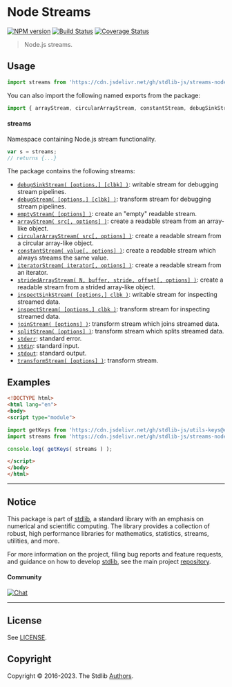 <!--

@license Apache-2.0

Copyright (c) 2018 The Stdlib Authors.

Licensed under the Apache License, Version 2.0 (the "License");
you may not use this file except in compliance with the License.
You may obtain a copy of the License at

   http://www.apache.org/licenses/LICENSE-2.0

Unless required by applicable law or agreed to in writing, software
distributed under the License is distributed on an "AS IS" BASIS,
WITHOUT WARRANTIES OR CONDITIONS OF ANY KIND, either express or implied.
See the License for the specific language governing permissions and
limitations under the License.

-->

# Node Streams

[![NPM version][npm-image]][npm-url] [![Build Status][test-image]][test-url] [![Coverage Status][coverage-image]][coverage-url] <!-- [![dependencies][dependencies-image]][dependencies-url] -->

> Node.js streams.



<section class="usage">

## Usage

```javascript
import streams from 'https://cdn.jsdelivr.net/gh/stdlib-js/streams-node@esm/index.mjs';
```

You can also import the following named exports from the package:

```javascript
import { arrayStream, circularArrayStream, constantStream, debugSinkStream, debugStream, emptyStream, inspectSinkStream, inspectStream, iteratorStream, joinStream, splitStream, stderr, stdin, stdout, stridedArrayStream, transformStream } from 'https://cdn.jsdelivr.net/gh/stdlib-js/streams-node@esm/index.mjs';
```

#### streams

Namespace containing Node.js stream functionality.

```javascript
var s = streams;
// returns {...}
```

The package contains the following streams:

<!-- <toc pattern="*"> -->

<div class="namespace-toc">

-   <span class="signature">[`debugSinkStream( [options,] [clbk] )`][@stdlib/streams/node/debug-sink]</span><span class="delimiter">: </span><span class="description">writable stream for debugging stream pipelines.</span>
-   <span class="signature">[`debugStream( [options,] [clbk] )`][@stdlib/streams/node/debug]</span><span class="delimiter">: </span><span class="description">transform stream for debugging stream pipelines.</span>
-   <span class="signature">[`emptyStream( [options] )`][@stdlib/streams/node/empty]</span><span class="delimiter">: </span><span class="description">create an "empty" readable stream.</span>
-   <span class="signature">[`arrayStream( src[, options] )`][@stdlib/streams/node/from-array]</span><span class="delimiter">: </span><span class="description">create a readable stream from an array-like object.</span>
-   <span class="signature">[`circularArrayStream( src[, options] )`][@stdlib/streams/node/from-circular-array]</span><span class="delimiter">: </span><span class="description">create a readable stream from a circular array-like object.</span>
-   <span class="signature">[`constantStream( value[, options] )`][@stdlib/streams/node/from-constant]</span><span class="delimiter">: </span><span class="description">create a readable stream which always streams the same value.</span>
-   <span class="signature">[`iteratorStream( iterator[, options] )`][@stdlib/streams/node/from-iterator]</span><span class="delimiter">: </span><span class="description">create a readable stream from an iterator.</span>
-   <span class="signature">[`stridedArrayStream( N, buffer, stride, offset[, options] )`][@stdlib/streams/node/from-strided-array]</span><span class="delimiter">: </span><span class="description">create a readable stream from a strided array-like object.</span>
-   <span class="signature">[`inspectSinkStream( [options,] clbk )`][@stdlib/streams/node/inspect-sink]</span><span class="delimiter">: </span><span class="description">writable stream for inspecting streamed data.</span>
-   <span class="signature">[`inspectStream( [options,] clbk )`][@stdlib/streams/node/inspect]</span><span class="delimiter">: </span><span class="description">transform stream for inspecting streamed data.</span>
-   <span class="signature">[`joinStream( [options] )`][@stdlib/streams/node/join]</span><span class="delimiter">: </span><span class="description">transform stream which joins streamed data.</span>
-   <span class="signature">[`splitStream( [options] )`][@stdlib/streams/node/split]</span><span class="delimiter">: </span><span class="description">transform stream which splits streamed data.</span>
-   <span class="signature">[`stderr`][@stdlib/streams/node/stderr]</span><span class="delimiter">: </span><span class="description">standard error.</span>
-   <span class="signature">[`stdin`][@stdlib/streams/node/stdin]</span><span class="delimiter">: </span><span class="description">standard input.</span>
-   <span class="signature">[`stdout`][@stdlib/streams/node/stdout]</span><span class="delimiter">: </span><span class="description">standard output.</span>
-   <span class="signature">[`transformStream( [options] )`][@stdlib/streams/node/transform]</span><span class="delimiter">: </span><span class="description">transform stream.</span>

</div>

<!-- </toc> -->

</section>

<!-- /.usage -->

<section class="examples">

## Examples

<!-- TODO: better examples -->

<!-- eslint no-undef: "error" -->

```html
<!DOCTYPE html>
<html lang="en">
<body>
<script type="module">

import getKeys from 'https://cdn.jsdelivr.net/gh/stdlib-js/utils-keys@esm/index.mjs';
import streams from 'https://cdn.jsdelivr.net/gh/stdlib-js/streams-node@esm/index.mjs';

console.log( getKeys( streams ) );

</script>
</body>
</html>
```

</section>

<!-- /.examples -->

<!-- Section for related `stdlib` packages. Do not manually edit this section, as it is automatically populated. -->

<section class="related">

</section>

<!-- /.related -->

<!-- Section for all links. Make sure to keep an empty line after the `section` element and another before the `/section` close. -->


<section class="main-repo" >

* * *

## Notice

This package is part of [stdlib][stdlib], a standard library with an emphasis on numerical and scientific computing. The library provides a collection of robust, high performance libraries for mathematics, statistics, streams, utilities, and more.

For more information on the project, filing bug reports and feature requests, and guidance on how to develop [stdlib][stdlib], see the main project [repository][stdlib].

#### Community

[![Chat][chat-image]][chat-url]

---

## License

See [LICENSE][stdlib-license].


## Copyright

Copyright &copy; 2016-2023. The Stdlib [Authors][stdlib-authors].

</section>

<!-- /.stdlib -->

<!-- Section for all links. Make sure to keep an empty line after the `section` element and another before the `/section` close. -->

<section class="links">

[npm-image]: http://img.shields.io/npm/v/@stdlib/streams-node.svg
[npm-url]: https://npmjs.org/package/@stdlib/streams-node

[test-image]: https://github.com/stdlib-js/streams-node/actions/workflows/test.yml/badge.svg?branch=main
[test-url]: https://github.com/stdlib-js/streams-node/actions/workflows/test.yml?query=branch:main

[coverage-image]: https://img.shields.io/codecov/c/github/stdlib-js/streams-node/main.svg
[coverage-url]: https://codecov.io/github/stdlib-js/streams-node?branch=main

<!--

[dependencies-image]: https://img.shields.io/david/stdlib-js/streams-node.svg
[dependencies-url]: https://david-dm.org/stdlib-js/streams-node/main

-->

[chat-image]: https://img.shields.io/gitter/room/stdlib-js/stdlib.svg
[chat-url]: https://app.gitter.im/#/room/#stdlib-js_stdlib:gitter.im

[stdlib]: https://github.com/stdlib-js/stdlib

[stdlib-authors]: https://github.com/stdlib-js/stdlib/graphs/contributors

[umd]: https://github.com/umdjs/umd
[es-module]: https://developer.mozilla.org/en-US/docs/Web/JavaScript/Guide/Modules

[deno-url]: https://github.com/stdlib-js/streams-node/tree/deno
[umd-url]: https://github.com/stdlib-js/streams-node/tree/umd
[esm-url]: https://github.com/stdlib-js/streams-node/tree/esm
[branches-url]: https://github.com/stdlib-js/streams-node/blob/main/branches.md

[stdlib-license]: https://raw.githubusercontent.com/stdlib-js/streams-node/main/LICENSE

<!-- <toc-links> -->

[@stdlib/streams/node/debug-sink]: https://github.com/stdlib-js/streams-node-debug-sink/tree/esm

[@stdlib/streams/node/debug]: https://github.com/stdlib-js/streams-node-debug/tree/esm

[@stdlib/streams/node/empty]: https://github.com/stdlib-js/streams-node-empty/tree/esm

[@stdlib/streams/node/from-array]: https://github.com/stdlib-js/streams-node-from-array/tree/esm

[@stdlib/streams/node/from-circular-array]: https://github.com/stdlib-js/streams-node-from-circular-array/tree/esm

[@stdlib/streams/node/from-constant]: https://github.com/stdlib-js/streams-node-from-constant/tree/esm

[@stdlib/streams/node/from-iterator]: https://github.com/stdlib-js/streams-node-from-iterator/tree/esm

[@stdlib/streams/node/from-strided-array]: https://github.com/stdlib-js/streams-node-from-strided-array/tree/esm

[@stdlib/streams/node/inspect-sink]: https://github.com/stdlib-js/streams-node-inspect-sink/tree/esm

[@stdlib/streams/node/inspect]: https://github.com/stdlib-js/streams-node-inspect/tree/esm

[@stdlib/streams/node/join]: https://github.com/stdlib-js/streams-node-join/tree/esm

[@stdlib/streams/node/split]: https://github.com/stdlib-js/streams-node-split/tree/esm

[@stdlib/streams/node/stderr]: https://github.com/stdlib-js/streams-node-stderr/tree/esm

[@stdlib/streams/node/stdin]: https://github.com/stdlib-js/streams-node-stdin/tree/esm

[@stdlib/streams/node/stdout]: https://github.com/stdlib-js/streams-node-stdout/tree/esm

[@stdlib/streams/node/transform]: https://github.com/stdlib-js/streams-node-transform/tree/esm

<!-- </toc-links> -->

</section>

<!-- /.links -->
